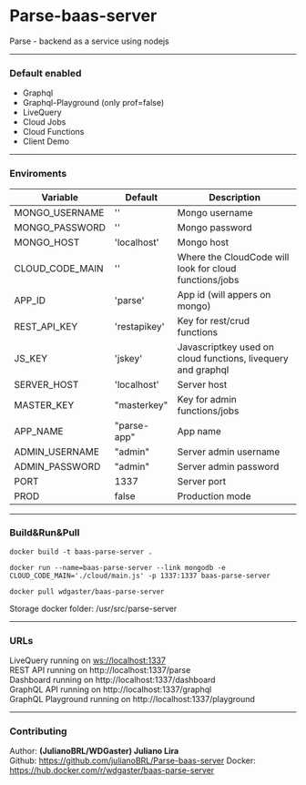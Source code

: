 # Parse-baas-server
Parse - backend as a service using nodejs

<hr>

### Default enabled
- Graphql
- Graphql-Playground (only prof=false)
- LiveQuery
- Cloud Jobs
- Cloud Functions
- Client Demo

<hr>

### Enviroments

| Variable | Default | Description |
|---|---|---|
|MONGO_USERNAME|''|Mongo username|
|MONGO_PASSWORD|''|Mongo password|
|MONGO_HOST|'localhost'| Mongo host |
|CLOUD_CODE_MAIN|''| Where the CloudCode will look for cloud functions/jobs |
|APP_ID|'parse'| App id (will appers on mongo) |
|REST_API_KEY|'restapikey'| Key for rest/crud functions |
|JS_KEY|'jskey'| Javascriptkey used on cloud functions, livequery and graphql |
|SERVER_HOST|'localhost'| Server host |
|MASTER_KEY|"masterkey"| Key for admin functions/jobs |
|APP_NAME|"parse-app"| App name |
|ADMIN_USERNAME|"admin"| Server admin username |
|ADMIN_PASSWORD|"admin"| Server admin password |
|PORT|1337| Server port |
|PROD|false| Production mode|

<hr>

### Build&Run&Pull

```
docker build -t baas-parse-server .
```


```
docker run --name=baas-parse-server --link mongodb -e CLOUD_CODE_MAIN='./cloud/main.js' -p 1337:1337 baas-parse-server
```

```
docker pull wdgaster/baas-parse-server
```

Storage docker folder: /usr/src/parse-server

<hr>

### URLs

LiveQuery running on [ws://localhost:1337](ws://localhost:1337) <br>
REST API running on http://localhost:1337/parse<br>
Dashboard running on http://localhost:1337/dashboard<br>
GraphQL API running on http://localhost:1337/graphql<br>
GraphQL Playground running on http://localhost:1337/playground<br>

<hr>

### Contributing

Author: <b> (JulianoBRL/WDGaster) Juliano Lira </b><br>
Github: https://github.com/julianoBRL/Parse-baas-server
Docker: https://hub.docker.com/r/wdgaster/baas-parse-server
